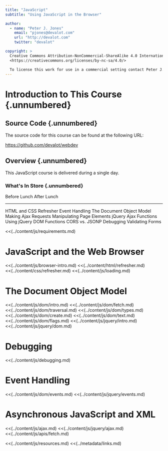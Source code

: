 ```yaml
---
title: "JavaScript"
subtitle: "Using JavaScript in the Browser"

author:
  - name: "Peter J. Jones"
    email: "pjones@devalot.com"
    url: "http://devalot.com"
    twitter: "devalot"

copyright: >
  Creative Commons Attribution-NonCommercial-ShareAlike 4.0 International Public License:
  <https://creativecommons.org/licenses/by-nc-sa/4.0/>

  To license this work for use in a commercial setting contact Peter J. Jones.
---
```


# Introduction to This Course {.unnumbered}

## Source Code {.unnumbered}

The source code for this course can be found at the following URL:

<https://github.com/devalot/webdev>

## Overview {.unnumbered}

This JavaScript course is delivered during a single day.

### What's In Store {.unnumbered}

  Before Lunch                 After Lunch
  --------------               --------------
  HTML and CSS Refresher       Event Handling
  The Document Object Model    Making Ajax Requests
  Manipulating Page Elements   jQuery Ajax Functions
  Using jQuery DOM Functions   CORS vs. JSONP
  Debugging                    Validating Forms

<!-- ====================================================================== -->
<!-- HEADER                                                                 -->
<!-- ====================================================================== -->
<<(../content/js/requirements.md)

# JavaScript and the Web Browser

  <<(../content/js/browser-intro.md)
  <<(../content/html/refresher.md)
  <<(../content/css/refresher.md)
  <<(../content/js/loading.md)

# The Document Object Model

  <<(../content/js/dom/intro.md)
  <<(../content/js/dom/fetch.md)
  <<(../content/js/dom/traversal.md)
  <<(../content/js/dom/types.md)
  <<(../content/js/dom/create.md)
  <<(../content/js/dom/text.md)
  <<(../content/js/dom/flags.md)
  <<(../content/js/jquery/intro.md)
  <<(../content/js/jquery/dom.md)

# Debugging

  <<(../content/js/debugging.md)

# Event Handling

  <<(../content/js/dom/events.md)
  <<(../content/js/jquery/events.md)

# Asynchronous JavaScript and XML

  <<(../content/js/ajax.md)
  <<(../content/js/jquery/ajax.md)
  <<(../content/js/apis/fetch.md)

<!-- FIXME: Add form validation slides. -->

<!-- ====================================================================== -->
<!-- FOOTER                                                                 -->
<!-- ====================================================================== -->

<<(../content/js/resources.md)
<<(../metadata/links.md)
